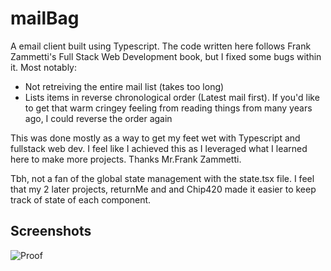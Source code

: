 # mailBag
A email client built using Typescript. The code written here follows Frank Zammetti's Full Stack Web Development book, but I fixed some bugs within it. Most notably:
- Not retreiving the entire mail list (takes too long)
- Lists items in reverse chronological order (Latest mail first). If you'd like to get that warm cringey feeling from reading things from many years ago, I could reverse the order again

This was done mostly as a way to get my feet wet with Typescript and fullstack web dev. I feel like I achieved this as I leveraged what I learned here to make more projects. Thanks Mr.Frank Zammetti.

Tbh, not a fan of the global state management with the state.tsx file. I feel that my 2 later projects, returnMe and and Chip420 made it easier to keep track of state of each component.

## Screenshots
![Proof](https://github.com/liewrichmond/mailBag/blob/master/images/mailBagProof1.PNG)
